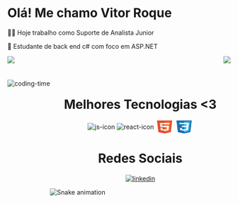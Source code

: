 # Olá! Me chamo Vitor Roque
👨‍💻 Hoje trabalho como Suporte de Analista Junior

🌱 Estudante de back end c# com foco em ASP.NET

<div>
  
  <img  height="180em" src="https://github-readme-stats.vercel.app/api?username=VitorRoque1&show_icons=true&theme=great-gatsby&include_all_commits=true&count_private=true"/>
  <img align="right" src="https://github-readme-stats.vercel.app/api/top-langs/?username=VitorRoque1&layout=compact&langs_count=16&theme=great-gatsby"/>
</div>
<br>

<div  align="center"> 
  <div style="display: inline_block"><br>
    <img align="left" height="250" alt="coding-time" src="code.gif">
    <h1 align="center">Melhores Tecnologias <3</h1>
    <img align="center" height="30" width="40" alt="js-icon"  src="https://user-images.githubusercontent.com/25181517/121405384-444d7300-c95d-11eb-959f-913020d3bf90.png">
    <img align="center" height="30" width="40" alt="react-icon" src="https://user-images.githubusercontent.com/25181517/121405754-b4f48f80-c95d-11eb-8893-fc325bde617f.png">
    <img align="center" height="30" width="40" alt="html-icon" src="https://raw.githubusercontent.com/devicons/devicon/master/icons/html5/html5-original.svg">
    <img align="center" height="30" width="40" alt="css-icon" src="https://raw.githubusercontent.com/devicons/devicon/master/icons/css3/css3-original.svg">
   </div>
    
  
  <h1 align="center">Redes Sociais</h1>
    <a href = "mailto: work.luigi.fonseca@gmail.com">
    <a href="https://www.linkedin.com/in/vitor-roque-dos-santos/" target="blank"><img align="center" src="https://user-images.githubusercontent.com/88904952/234979284-68c11d7f-1acc-4f0c-ac78-044e1037d7b0.png" alt="linkedin" height="50" width="50" /></a>
    </a>
    </a>
    </a>
</div>
  
![Snake animation](https://github.com/Vitorroque1/Vitorroque1/blob/output/github-contribution-grid-snake.svg)
